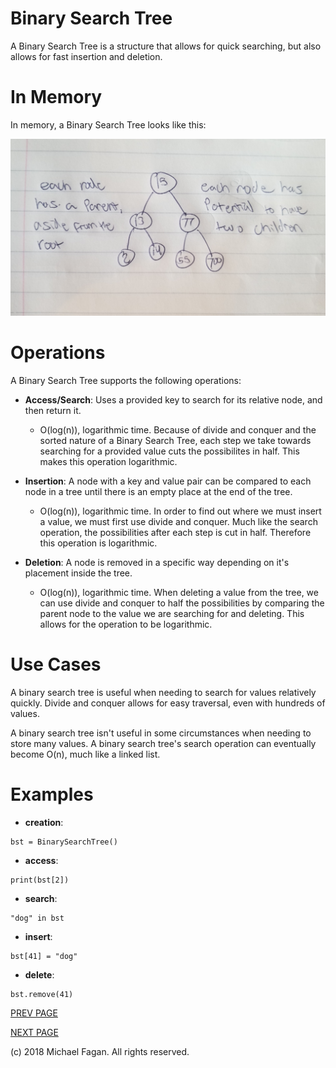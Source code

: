# Binary Search Tree

A Binary Search Tree is a structure that allows for quick searching, but also allows for fast insertion and deletion.

# In Memory

In memory, a Binary Search Tree looks like this:

![Image of Binary Search Tree in Memory](images/bst_memory.jpg)

# Operations

A Binary Search Tree supports the following operations:

* **Access/Search**: Uses a provided key to search for its relative node, and then return it.
  * O(log(n)), logarithmic time. Because of divide and conquer and the sorted nature of a Binary Search Tree, each step we take towards searching for a provided value cuts the possibilites in half. This makes this operation logarithmic.

* **Insertion**: A node with a key and value pair can be compared to each node in a tree until there is an empty place at the end of the tree.
  * O(log(n)), logarithmic time. In order to find out where we must insert a value, we must first use divide and conquer. Much like the search operation, the possibilities after each step is cut in half. Therefore this operation is logarithmic.

* **Deletion**: A node is removed in a specific way depending on it's placement inside the tree.
  * O(log(n)), logarithmic time. When deleting a value from the tree, we can use divide and conquer to half the possibilities by comparing the parent node to the value we are searching for and deleting. This allows for the operation to be logarithmic.
  
# Use Cases
 
A binary search tree is useful when needing to search for values relatively quickly. Divide and conquer allows for easy traversal, even with hundreds of values.

A binary search tree isn't useful in some circumstances when needing to store many values. A binary search tree's search operation can eventually become O(n), much like a linked list.

# Examples

* **creation**:

~~~
bst = BinarySearchTree()
~~~

* **access**:

~~~
print(bst[2])
~~~

* **search**:

~~~
"dog" in bst
~~~

* **insert**:

~~~
bst[41] = "dog"
~~~

* **delete**:

~~~
bst.remove(41)
~~~

[PREV PAGE](dictionary.md)

[NEXT PAGE](avltree.md)

(c) 2018 Michael Fagan. All rights reserved.
